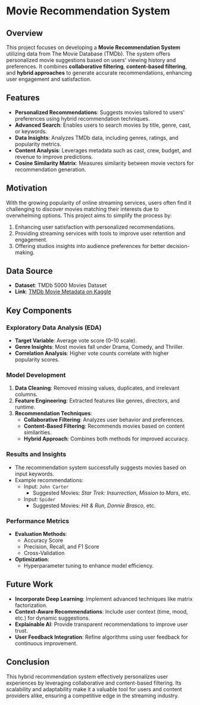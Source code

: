 # Movie Recommendation System

## Overview
This project focuses on developing a **Movie Recommendation System** utilizing data from The Movie Database (TMDb). The system offers personalized movie suggestions based on users' viewing history and preferences. It combines **collaborative filtering**, **content-based filtering**, and **hybrid approaches** to generate accurate recommendations, enhancing user engagement and satisfaction.

## Features
- **Personalized Recommendations**: Suggests movies tailored to users' preferences using hybrid recommendation techniques.
- **Advanced Search**: Enables users to search movies by title, genre, cast, or keywords.
- **Data Insights**: Analyzes TMDb data, including genres, ratings, and popularity metrics.
- **Content Analysis**: Leverages metadata such as cast, crew, budget, and revenue to improve predictions.
- **Cosine Similarity Matrix**: Measures similarity between movie vectors for recommendation generation.

## Motivation
With the growing popularity of online streaming services, users often find it challenging to discover movies matching their interests due to overwhelming options. This project aims to simplify the process by:
1. Enhancing user satisfaction with personalized recommendations.
2. Providing streaming services with tools to improve user retention and engagement.
3. Offering studios insights into audience preferences for better decision-making.

## Data Source
- **Dataset**: TMDb 5000 Movies Dataset
- **Link**: [TMDb Movie Metadata on Kaggle](https://www.kaggle.com/datasets/tmdb/tmdb-movie-metadata?select=tmdb_5000_movies.csv)

## Key Components

### Exploratory Data Analysis (EDA)
- **Target Variable**: Average vote score (0–10 scale).
- **Genre Insights**: Most movies fall under Drama, Comedy, and Thriller.
- **Correlation Analysis**: Higher vote counts correlate with higher popularity scores.

### Model Development
1. **Data Cleaning**: Removed missing values, duplicates, and irrelevant columns.
2. **Feature Engineering**: Extracted features like genres, directors, and runtime.
3. **Recommendation Techniques**:
   - **Collaborative Filtering**: Analyzes user behavior and preferences.
   - **Content-Based Filtering**: Recommends movies based on content similarities.
   - **Hybrid Approach**: Combines both methods for improved accuracy.

### Results and Insights
- The recommendation system successfully suggests movies based on input keywords.
- Example recommendations:
  - Input: `John Carter`
    - Suggested Movies: *Star Trek: Insurrection*, *Mission to Mars*, etc.
  - Input: `Spider`
    - Suggested Movies: *Hit & Run*, *Donnie Brasco*, etc.

### Performance Metrics
- **Evaluation Methods**:
  - Accuracy Score
  - Precision, Recall, and F1 Score
  - Cross-Validation
- **Optimization**:
  - Hyperparameter tuning to enhance model efficiency.

## Future Work
- **Incorporate Deep Learning**: Implement advanced techniques like matrix factorization.
- **Context-Aware Recommendations**: Include user context (time, mood, etc.) for dynamic suggestions.
- **Explainable AI**: Provide transparent recommendations to improve user trust.
- **User Feedback Integration**: Refine algorithms using user feedback for continuous improvement.

## Conclusion
This hybrid recommendation system effectively personalizes user experiences by leveraging collaborative and content-based filtering. Its scalability and adaptability make it a valuable tool for users and content providers alike, ensuring a competitive edge in the streaming industry.

